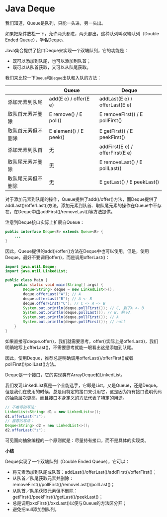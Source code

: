 # Java Deque

我们知道，Queue是队列，只能一头进，另一头出。

如果把条件放松一下，允许两头都进，两头都出，这种队列叫双端队列（Double Ended Queue），学名Deque。

Java集合提供了接口Deque来实现一个双端队列，它的功能是：

+ 既可以添加到队尾，也可以添加到队首；
+ 既可以从队首获取，又可以从队尾获取。


<p>我们来比较一下<code>Queue</code>和<code>Deque</code>出队和入队的方法：</p>
<table class="uk-table">
<thead>
<tr><th></th><th>Queue</th><th>Deque</th></tr>
</thead>
<tbody>
<tr><td>添加元素到队尾</td><td>add(E e) / offer(E e)</td><td>addLast(E e) / offerLast(E e)</td></tr>
<tr><td>取队首元素并删除</td><td>E remove() / E poll()</td><td>E removeFirst() / E pollFirst()</td></tr>
<tr><td>取队首元素但不删除</td><td>E element() / E peek()</td><td>E getFirst() / E peekFirst()</td></tr>
<tr><td>添加元素到队首</td><td>无</td><td>addFirst(E e) / offerFirst(E e)</td></tr>
<tr><td>取队尾元素并删除</td><td>无</td><td>E removeLast() / E pollLast()</td></tr>
<tr><td>取队尾元素但不删除</td><td>无</td><td>E getLast() / E peekLast()</td></tr>
</tbody>
</table>

对于添加元素到队尾的操作，Queue提供了add()/offer()方法，而Deque提供了addLast()/offerLast()方法。添加元素到队首、取队尾元素的操作在Queue中不存在，在Deque中由addFirst()/removeLast()等方法提供。

注意到Deque接口实际上扩展自Queue：
~~~java
public interface Deque<E> extends Queue<E> {
    ...
}
~~~

因此，Queue提供的add()/offer()方法在Deque中也可以使用，但是，使用Deque，最好不要调用offer()，而是调用offerLast()：

~~~java
import java.util.Deque;
import java.util.LinkedList;

public class Main {
    public static void main(String[] args) {
        Deque<String> deque = new LinkedList<>();
        deque.offerLast("A"); // A
        deque.offerLast("B"); // A <- B
        deque.offerFirst("C"); // C <- A <- B
        System.out.println(deque.pollFirst()); // C, 剩下A <- B
        System.out.println(deque.pollLast()); // B, 剩下A
        System.out.println(deque.pollFirst()); // A
        System.out.println(deque.pollFirst()); // null
    }
}

~~~

如果直接写deque.offer()，我们就需要思考，offer()实际上是offerLast()，我们明确地写上offerLast()，不需要思考就能一眼看出这是添加到队尾。

因此，使用Deque，推荐总是明确调用offerLast()/offerFirst()或者pollFirst()/pollLast()方法。

Deque是一个接口，它的实现类有ArrayDeque和LinkedList。

我们发现LinkedList真是一个全能选手，它即是List，又是Queue，还是Deque。但是我们在使用的时候，总是用特定的接口来引用它，这是因为持有接口说明代码的抽象层次更高，而且接口本身定义的方法代表了特定的用途。

~~~java
// 不推荐的写法:
LinkedList<String> d1 = new LinkedList<>();
d1.offerLast("z");
// 推荐的写法：
Deque<String> d2 = new LinkedList<>();
d2.offerLast("z");
~~~

可见面向抽象编程的一个原则就是：尽量持有接口，而不是具体的实现类。

**小结**

Deque实现了一个双端队列（Double Ended Queue），它可以：

+ 将元素添加到队尾或队首：addLast()/offerLast()/addFirst()/offerFirst()；
+ 从队首／队尾获取元素并删除：removeFirst()/pollFirst()/removeLast()/pollLast()；
+ 从队首／队尾获取元素但不删除：getFirst()/peekFirst()/getLast()/peekLast()；
+ 总是调用xxxFirst()/xxxLast()以便与Queue的方法区分开；
+ 避免把null添加到队列。